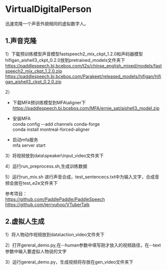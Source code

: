 # VirtualDigitalPerson<br />
迅速克隆一个声音外貌相同的虚拟数字人。<br />
## 1.声音克隆<br />
1）下载预训练模型声音模型fastspeech2_mix_ckpt_1.2.0和声码器模型hifigan_aishell3_ckpt_0.2.0放到pretrained_models文件夹下<br />
https://paddlespeech.bj.bcebos.com/t2s/chinse_english_mixed/models/fastspeech2_mix_ckpt_1.2.0.zip <br />
https://paddlespeech.bj.bcebos.com/Parakeet/released_models/hifigan/hifigan_aishell3_ckpt_0.2.0.zip <br />

2）
* 下载MFA预训练模型到MFA\aligner下<br />
https://paddlespeech.bj.bcebos.com/MFA/ernie_sat/aishell3_model.zip<br />

* 安装MFA<br />
conda config --add channels conda-forge<br />
conda install montreal-forced-aligner

* 启动mfa服务<br />
mfa server start

3）将视频放到data\speaker\input_video文件夹下<br />

4）运行run_preprocess.sh,生成训练数据<br />

5）运行run_mix.sh 进行声音合成，test_sentencecs.txt中为输入文字，合成音频会放在test_e2e文件夹下<br />

参考项目：<br />
https://github.com/PaddlePaddle/PaddleSpeech<br />
https://github.com/jerryuhoo/VTuberTalk<br />

## 2.虚拟人生成<br />

1）将人物动作视频放到data\action_video文件夹下<br />

2）打开gereral_demo.py,在--human参数中填写刚才放入的视频路径，在--text参数中输入要虚拟人物说的文字<br />

3）运行gereral_demo.py，生成视频将存放在gen_video文件夹下<br />

